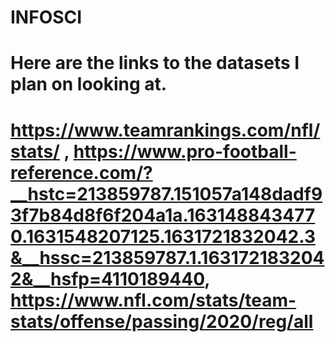 # INFOSCI
# Here are the links to the datasets I plan on looking at.
# https://www.teamrankings.com/nfl/stats/ , https://www.pro-football-reference.com/?__hstc=213859787.151057a148dadf93f7b84d8f6f204a1a.1631488434770.1631548207125.1631721832042.3&__hssc=213859787.1.1631721832042&__hsfp=4110189440, https://www.nfl.com/stats/team-stats/offense/passing/2020/reg/all
